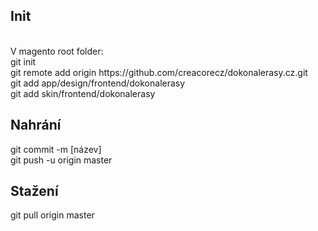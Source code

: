 <h2>Init</h2>
<br />V magento root folder:
<br />git init
<br />git remote add origin https://github.com/creacorecz/dokonalerasy.cz.git
<br />git add app/design/frontend/dokonalerasy
<br />git add skin/frontend/dokonalerasy
<h2>Nahrání</h2>
git commit -m [název]
<br />git push -u origin master
<h2>Stažení</h2>
git pull origin master
